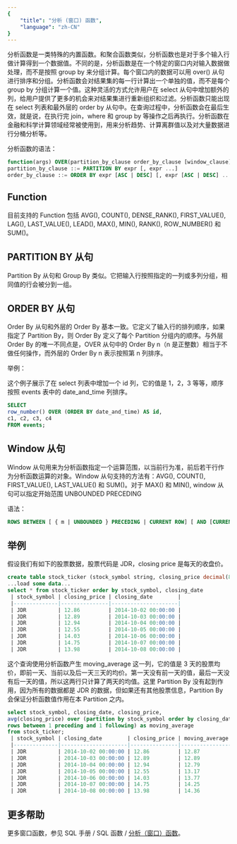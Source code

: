 ```yaml
---
{
    "title": "分析 (窗口) 函数",
    "language": "zh-CN"
}
---
```


<!-- 
Licensed to the Apache Software Foundation (ASF) under one
or more contributor license agreements.  See the NOTICE file
distributed with this work for additional information
regarding copyright ownership.  The ASF licenses this file
to you under the Apache License, Version 2.0 (the
"License"); you may not use this file except in compliance
with the License.  You may obtain a copy of the License at

  http://www.apache.org/licenses/LICENSE-2.0

Unless required by applicable law or agreed to in writing,
software distributed under the License is distributed on an
"AS IS" BASIS, WITHOUT WARRANTIES OR CONDITIONS OF ANY
KIND, either express or implied.  See the License for the
specific language governing permissions and limitations
under the License.
-->

分析函数是一类特殊的内置函数。和聚合函数类似，分析函数也是对于多个输入行做计算得到一个数据值。不同的是，分析函数是在一个特定的窗口内对输入数据做处理，而不是按照 group by 来分组计算。每个窗口内的数据可以用 over() 从句进行排序和分组。分析函数会对结果集的每一行计算出一个单独的值，而不是每个 group by 分组计算一个值。这种灵活的方式允许用户在 select 从句中增加额外的列，给用户提供了更多的机会来对结果集进行重新组织和过滤。分析函数只能出现在 select 列表和最外层的 order by 从句中。在查询过程中，分析函数会在最后生效，就是说，在执行完 join，where 和 group by 等操作之后再执行。分析函数在金融和科学计算领域经常被使用到，用来分析趋势、计算离群值以及对大量数据进行分桶分析等。

分析函数的语法：

```sql
function(args) OVER(partition_by_clause order_by_clause [window_clause])    
partition_by_clause ::= PARTITION BY expr [, expr ...]    
order_by_clause ::= ORDER BY expr [ASC | DESC] [, expr [ASC | DESC] ...]
```

## Function

目前支持的 Function 包括 AVG(), COUNT(), DENSE_RANK(), FIRST_VALUE(), LAG(), LAST_VALUE(), LEAD(), MAX(), MIN(), RANK(), ROW_NUMBER() 和 SUM()。

## PARTITION BY 从句

Partition By 从句和 Group By 类似。它把输入行按照指定的一列或多列分组，相同值的行会被分到一组。

## ORDER BY 从句

Order By 从句和外层的 Order By 基本一致。它定义了输入行的排列顺序，如果指定了 Partition By，则 Order By 定义了每个 Partition 分组内的顺序。与外层 Order By 的唯一不同点是，OVER 从句中的 Order By n（n 是正整数）相当于不做任何操作，而外层的 Order By n 表示按照第 n 列排序。

举例：

这个例子展示了在 select 列表中增加一个 id 列，它的值是 1，2，3 等等，顺序按照 events 表中的 date_and_time 列排序。

```sql
SELECT   
row_number() OVER (ORDER BY date_and_time) AS id,   
c1, c2, c3, c4   
FROM events;
```

## Window 从句

Window 从句用来为分析函数指定一个运算范围，以当前行为准，前后若干行作为分析函数运算的对象。Window 从句支持的方法有：AVG(), COUNT(), FIRST_VALUE(), LAST_VALUE() 和 SUM()。对于 MAX() 和 MIN(), window 从句可以指定开始范围 UNBOUNDED PRECEDING

语法：

```sql
ROWS BETWEEN [ { m | UNBOUNDED } PRECEDING | CURRENT ROW] [ AND [CURRENT ROW | { UNBOUNDED | n } FOLLOWING] ]
```

## 举例

假设我们有如下的股票数据，股票代码是 JDR，closing price 是每天的收盘价。

```sql
create table stock_ticker (stock_symbol string, closing_price decimal(8,2), closing_date timestamp);    
...load some data...    
select * from stock_ticker order by stock_symbol, closing_date
 | stock_symbol | closing_price | closing_date        |
 |--------------|---------------|---------------------|
 | JDR          | 12.86         | 2014-10-02 00:00:00 |
 | JDR          | 12.89         | 2014-10-03 00:00:00 |
 | JDR          | 12.94         | 2014-10-04 00:00:00 |
 | JDR          | 12.55         | 2014-10-05 00:00:00 |
 | JDR          | 14.03         | 2014-10-06 00:00:00 |
 | JDR          | 14.75         | 2014-10-07 00:00:00 |
 | JDR          | 13.98         | 2014-10-08 00:00:00 |
```

这个查询使用分析函数产生 moving_average 这一列，它的值是 3 天的股票均价，即前一天、当前以及后一天三天的均价。第一天没有前一天的值，最后一天没有后一天的值，所以这两行只计算了两天的均值。这里 Partition By 没有起到作用，因为所有的数据都是 JDR 的数据，但如果还有其他股票信息，Partition By 会保证分析函数值作用在本 Partition 之内。

```sql
select stock_symbol, closing_date, closing_price,    
avg(closing_price) over (partition by stock_symbol order by closing_date    
rows between 1 preceding and 1 following) as moving_average    
from stock_ticker;
 | stock_symbol | closing_date        | closing_price | moving_average |
 |--------------|---------------------|---------------|----------------|
 | JDR          | 2014-10-02 00:00:00 | 12.86         | 12.87          |
 | JDR          | 2014-10-03 00:00:00 | 12.89         | 12.89          |
 | JDR          | 2014-10-04 00:00:00 | 12.94         | 12.79          |
 | JDR          | 2014-10-05 00:00:00 | 12.55         | 13.17          |
 | JDR          | 2014-10-06 00:00:00 | 14.03         | 13.77          |
 | JDR          | 2014-10-07 00:00:00 | 14.75         | 14.25          |
 | JDR          | 2014-10-08 00:00:00 | 13.98         | 14.36          |
```

## 更多帮助

更多窗口函数，参见 SQL 手册 / SQL 函数 / [分析（窗口）函数](../../sql-manual/sql-functions/window-functions/WINDOW-FUNCTION)。